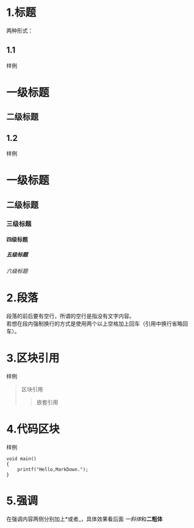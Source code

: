 # 1.标题 

两种形式：

## 1.1

样例

一级标题
==
二级标题
--

## 1.2
样例
# 一级标题
## 二级标题
### 三级标题
#### 四级标题
##### 五级标题
###### 六级标题

# 2.段落

段落的前后要有空行，所谓的空行是指没有文字内容。  
若想在段内强制换行的方式是使用两个以上空格加上回车（引用中换行省略回车）。

# 3.区块引用
样例
> 区块引用
>> 嵌套引用

# 4.代码区块
样例
~~~
void main()
{
    printf("Hello,MarkDown.");
}
~~~

# 5.强调

在强调内容两侧分别加上*或者_，具体效果看后面
*一斜体*和**二粗体**
